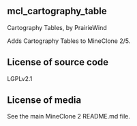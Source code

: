 mcl_cartography_table
-------------------
Cartography Tables, by PrairieWind

Adds Cartography Tables to MineClone 2/5.

License of source code
----------------------
LGPLv2.1

License of media
----------------
See the main MineClone 2 README.md file.